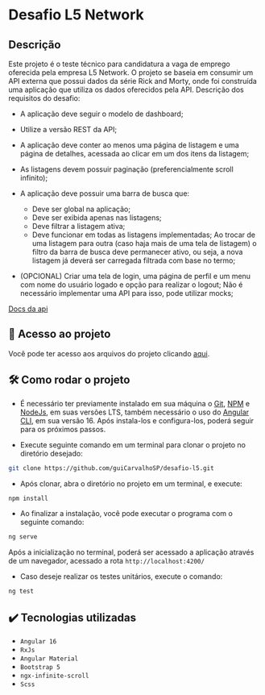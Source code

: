 # Desafio L5 Network

## Descrição 
Este projeto é o teste técnico para candidatura a vaga de emprego oferecida pela empresa L5 Network. O projeto se baseia em consumir um API externa que possui dados da série Rick and Morty, onde foi construída uma aplicação que utiliza os dados oferecidos pela API. Descrição dos requisitos do desafio:
- A aplicação deve seguir o modelo de dashboard;

- Utilize a versão REST da API;

- A aplicação deve conter ao menos uma página de listagem e uma página de detalhes, acessada ao clicar em um dos itens da listagem;

- As listagens devem possuir paginação (preferencialmente scroll infinito);

- A aplicação deve possuir uma barra de busca que: 
  - Deve ser global na aplicação;
  - Deve ser exibida apenas nas listagens;
  - Deve filtrar a listagem ativa;
  - Deve funcionar em todas as listagens implementadas; Ao trocar de uma listagem para outra (caso haja mais de uma tela de listagem) o filtro da barra de busca deve permanecer ativo, ou seja, a nova listagem já deverá ser carregada filtrada com base no termo;

- (OPCIONAL) Criar uma tela de login, uma página de perfil e um menu com nome do usuário logado e opção para realizar o logout; Não é necessário implementar uma API para isso, pode utilizar mocks;

[Docs da api](https://rickandmortyapi.com/)
 ## 📁 Acesso ao projeto

Você pode ter acesso aos arquivos do projeto clicando [aqui](https://github.com/guiCarvalhoSP/desafio-trade-tecnology). 

## 🛠️ Como rodar o projeto

- É necessário ter previamente instalado em sua máquina o [Git](https://git-scm.com/), [NPM](https://www.npmjs.com/) e [NodeJs](https://nodejs.org/en), em suas versões LTS, também necessário o uso do [Angular CLI](https://v15.angular.io/docs), em sua versão 16. Após instala-los e configura-los, poderá seguir para os próximos passos.

- Execute seguinte comando em um terminal para clonar o projeto no diretório desejado:
```sh
git clone https://github.com/guiCarvalhoSP/desafio-l5.git
```

- Após clonar, abra o diretório no projeto em um terminal, e execute:
```sh
npm install
```

- Ao finalizar a instalação, você pode executar o programa com o seguinte comando:
```sh
ng serve
```
Após a inicialização no terminal, poderá ser acessado a aplicação através de um navegador, acessado a rota ``http://localhost:4200/``

- Caso deseje realizar os testes unitários, execute o comando:
```sh
ng test
```

## ✔️ Tecnologias utilizadas
- ``Angular 16``
- ``RxJs``
- ``Angular Material``
- ``Bootstrap 5``
- ``ngx-infinite-scroll``
- ``Scss``

